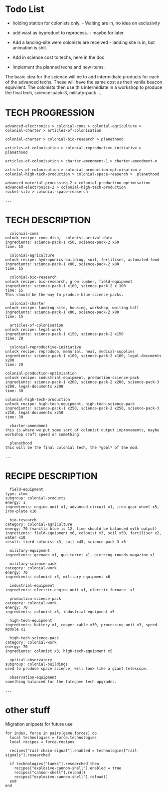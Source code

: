 # Todo List
- holding station for colonists only. - Waiting are in, no idea on exclusivity

- add wast as byproduct to reprocess. - maybe for later. 

- Add a landing-site were colonists are received - landing site is in, but animation is shit. 

- Add in science cost to techs, here in the doc

- Implement the planned techs and new items.

The basic idea for the science will be to add intermidiate products for each of the advanced techs. These will have the same cost as their vanila beacon equivilent. The colonists then use this intermidiate in a workshop to produce the final tech, science-pack-3, militaty-pack ... 

# TECH PROGRESSION
```
advanced-electronics > colonial-coms > colonial-agriculture > colonial-charter > articles-of-colonisation

colonial-charter > colonial-bio-research > planethood

articles-of-colonisation > colonial-reproductive-initiative > planethood

articles-of-colonisation > charter-amendment-1 > charter-amendment-n

articles-of-colonisation > colonial-production-optimisation > colonial-high-tech-production > colonial-space-reaserch >  planethood

advanced-material-processing-2 > colonial-production-optimisation
advanced-electronics-2 > colonial-high-tech-production
rocket-silo > colonial-space-reaserch

...
```
# TECH DESCRIPTION
```
  colonial-coms
unlock recipe: coms-dish,  colonist-arrival-data
ingredients: science-pack-1 x50, science-pack-2 x50
time: 15

  colonial-agriculture
unlock recipe: hydroponics-building, soil, fertiliser, automated-food
ingredients: science-pack-1 x80, science-pack-2 x80
time: 15

  colonial-bio-research
unlock recipe: bio-research, grow-lumber, field-equipment
ingredients: science-pack-1 x100, science-pack-2 x 100
time: 15
This should be the way to produce blue science packs. 

  colonial-charter
unlock recipe: landing-site, housing, workshop, waiting-hall
ingredients: science-pack-1 x80, science-pack-2 x80
time: 15

  articles-of-colonisation
unlock recipe: legal-work
ingredients: science-pack-1 x150, science-pack-2 x150
time: 20

  colonial-reproductive-initiative
unlock recipe: reproduce, memorial, heal, medical-supplies
ingredients: science-pack-1 x100, science-pack-2 x100, legal-documents x200
time: 20

colonial-production-optimisation
unlock recipe: industrial-equipment, production-science-pack
ingredients: science-pack-1 x200, science-pack-2 x200, science-pack-3 x200, legal-documents x200
time: 30

colonial-high-tech-production
unlock recipe: high-tech-equipment, high-tech-science-pack
ingredients: science-pack-1 x250, science-pack-2 x250, science-pack-3 x250, legal-documents x250
time: 30

  charter-amendment
this is where we put some sort of colonist output improvements, maybe workshop craft speed or something. 

  planethood
this will be the final colonial tech, the *goal* of the mod. 

...
```
# RECIPE DESCRIPTION
```
  field-equipment
type: itme
subgroup: colonial-products
energy: 1
ingredients: engine-unit x1, advanced-circuit x1, iron-gear-wheel x5, iron-plate x10

  bio-research
category: colonial-agriculture
energy: 70 (vanilla blue is 12, time should be balanced with output)
ingretients: field-equipment x6, colonist x3, soil x50, fertiliser x2, water x10
result: tierd-colonist x3, soil x45, science-pack-3 x6

  military-equipment
ingredients: grenade x1, gun-turret x1, piercing-rounds-magazine x1

  military-science-pack 
category: colonial-work
energy: 70
ingredients: colonist x3, military-equipment x6

  industrial-equipment
ingredients: electric-engine-unit x1, electric-furnace  x1

  production-science-pack
category: colonial-work
energy: 70
ingredients: colonist x3, industrial-equipment x5

  high-tech-equipment
ingredients: battery x1, copper-cable x30, processing-unit x3, speed-module x1

  high-tech-science-pack
category: colonial-work
energy: 70
ingredients: colonist x3, high-tech-equipment x5

  optical-observatory
subgroup: colonial-buildings
used to produce space science, will look like a giant telescope. 

  observation-equipment
something balanced for the lategame tech upgrades. 

...
```
# other stuff

Migration snippets for future use 
```
for index, force in pairs(game.forces) do
  local technologies = force.technologies
  local recipes = force.recipes

  recipes["rail-chain-signal"].enabled = technologies["rail-signals"].researched

  if technologies["tanks"].researched then
    recipes["explosive-cannon-shell"].enabled = true
    recipes["cannon-shell"].reload()
    recipes["explosive-cannon-shell"].reload()
  end
end
```
